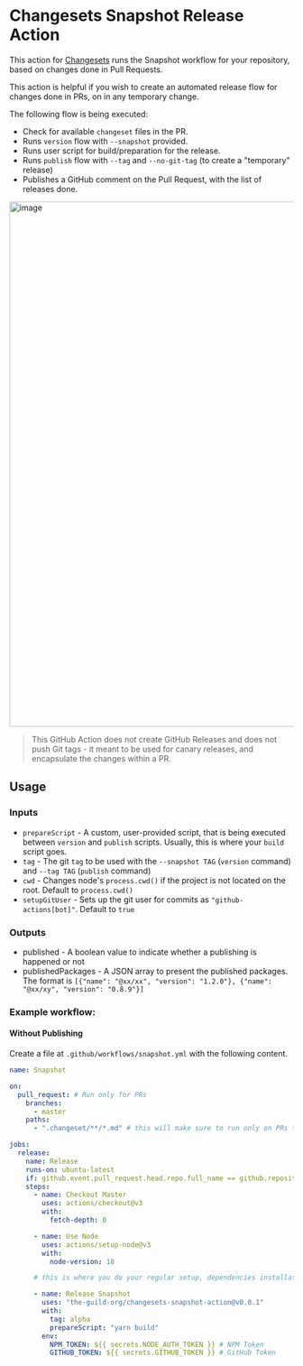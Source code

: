 # Changesets Snapshot Release Action

This action for [Changesets](https://github.com/atlassian/changesets) runs the Snapshot workflow for your repository, based on changes done in Pull Requests.

This action is helpful if you wish to create an automated release flow for changes done in PRs, on in any temporary change.

The following flow is being executed:

- Check for available `changeset` files in the PR.
- Runs `version` flow with `--snapshot` provided.
- Runs user script for build/preparation for the release.
- Runs `publish` flow with `--tag` and `--no-git-tag` (to create a "temporary" release)
- Publishes a GitHub comment on the Pull Request, with the list of releases done.

<img width="931" alt="image" src="https://user-images.githubusercontent.com/3680083/182776353-2f365f9d-c156-4c4f-8947-18cf87dc6adf.png">


> This GitHub Action does not create GitHub Releases and does not push Git tags - it meant to be used for canary releases, and encapsulate the changes within a PR.

## Usage

### Inputs

- `prepareScript` - A custom, user-provided script, that is being executed between `version` and `publish` scripts. Usually, this is where your `build` script goes.
- `tag` - The git `tag` to be used with the `--snapshot TAG` (`version` command) and `--tag TAG` (`publish` command)
- `cwd` - Changes node's `process.cwd()` if the project is not located on the root. Default to `process.cwd()`
- `setupGitUser` - Sets up the git user for commits as `"github-actions[bot]"`. Default to `true`

### Outputs

- published - A boolean value to indicate whether a publishing is happened or not
- publishedPackages - A JSON array to present the published packages. The format is `[{"name": "@xx/xx", "version": "1.2.0"}, {"name": "@xx/xy", "version": "0.8.9"}]`

### Example workflow:

#### Without Publishing

Create a file at `.github/workflows/snapshot.yml` with the following content.

```yml
name: Snapshot

on:
  pull_request: # Run only for PRs
    branches:
      - master
    paths:
      - ".changeset/**/*.md" # this will make sure to run only on PRs that adds Changesets

jobs:
  release:
    name: Release
    runs-on: ubuntu-latest
    if: github.event.pull_request.head.repo.full_name == github.repository # run only for original, non-fork PRs
    steps:
      - name: Checkout Master
        uses: actions/checkout@v3
        with:
          fetch-depth: 0

      - name: Use Node
        uses: actions/setup-node@v3
        with:
          node-version: 18

      # this is where you do your regular setup, dependencies installation and so on

      - name: Release Snapshot
        uses: "the-guild-org/changesets-snapshot-action@v0.0.1"
        with:
          tag: alpha
          prepareScript: "yarn build"
        env:
          NPM_TOKEN: ${{ secrets.NODE_AUTH_TOKEN }} # NPM Token
          GITHUB_TOKEN: ${{ secrets.GITHUB_TOKEN }} # GitHub Token
```
